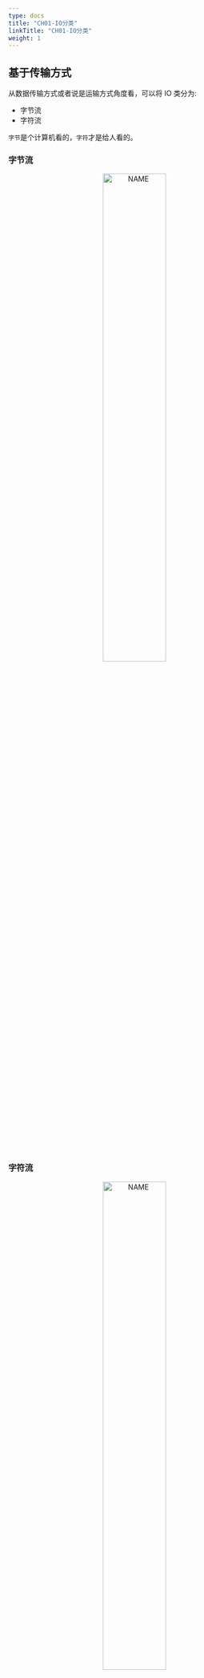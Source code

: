 ```yaml
---
type: docs
title: "CH01-IO分类"
linkTitle: "CH01-IO分类"
weight: 1
---
```


## 基于传输方式

从数据传输方式或者说是运输方式角度看，可以将 IO 类分为:

- 字节流
- 字符流

`字节`是个计算机看的，`字符`才是给人看的。

### 字节流

<div align="center"> <img src="https://infi-img.oss-cn-hangzhou.aliyuncs.com/img/20210501213255.png" style="display:block;width:50%;" alt="NAME" align=center /> </div>

### 字符流

<div align="center"> <img src="https://infi-img.oss-cn-hangzhou.aliyuncs.com/img/20210501213310.png" style="display:block;width:50%;" alt="NAME" align=center /> </div>

### 二者区别

- 字节流读取单个字节，字符流读取单个字符(一个字符根据编码的不同，对应的字节也不同，如 UTF-8 编码是 3 个字节，中文编码是 2 个字节。)

- 字节流用来处理二进制文件(图片、MP3、视频文件)，字符流用来处理文本文件(可以看做是特殊的二进制文件，使用了某种编码，人可以阅读)。

### 字节 -> 字符：Input/OutputStreamReader/Writer

- 编码就是把字符转换为字节，而解码是把字节重新组合成字符。

- 如果编码和解码过程使用不同的编码方式那么就出现了乱码。
  - GBK 编码中，中文字符占 2 个字节，英文字符占 1 个字节；
  - UTF-8 编码中，中文字符占 3 个字节，英文字符占 1 个字节；
  - UTF-16be 编码中，中文字符和英文字符都占 2 个字节。
- UTF-16be 中的 be 指的是 Big Endian，也就是大端。相应地也有 UTF-16le，le 指的是 Little Endian，也就是小端。

Java 使用双字节编码 UTF-16be，这不是指 Java 只支持这一种编码方式，而是说 char 这种类型使用 UTF-16be 进行编码。char 类型占 16 位，也就是两个字节，Java 使用这种双字节编码是为了让一个中文或者一个英文都能使用一个 char 来存储。

<div align="center"> <img src="https://infi-img.oss-cn-hangzhou.aliyuncs.com/img/20210501213525.png" style="display:block;width:50%;" alt="NAME" align=center /> </div>

## 基于数据操作

从数据来源或操作对象角度看，IO 又可以按如下方式分类：

<div align="center"> <img src="https://infi-img.oss-cn-hangzhou.aliyuncs.com/img/20210501213615.png" style="display:block;width:50%;" alt="NAME" align=center /> </div>

